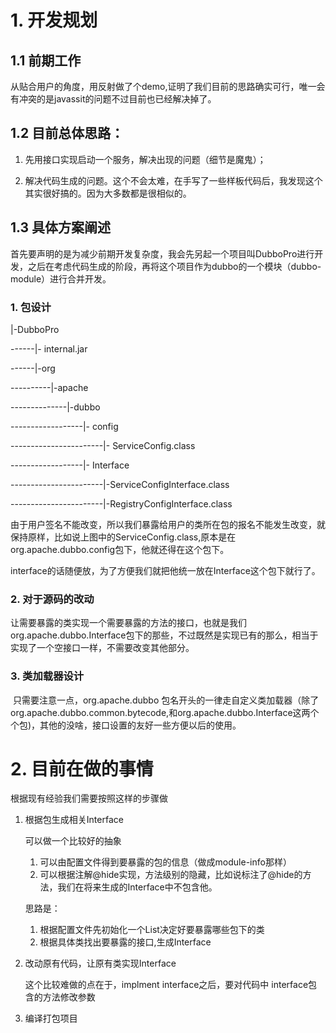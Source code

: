 # 1. 开发规划



## 1.1 前期工作

从贴合用户的角度，用反射做了个demo,证明了我们目前的思路确实可行，唯一会有冲突的是javassit的问题不过目前也已经解决掉了。

##  1.2 目前总体思路：

 1.    先用接口实现启动一个服务，解决出现的问题（细节是魔鬼）；

 2.    解决代码生成的问题。这个不会太难，在手写了一些样板代码后，我发现这个其实很好搞的。因为大多数都是很相似的。

       

## 1.3  具体方案阐述

首先要声明的是为减少前期开发复杂度，我会先另起一个项目叫DubboPro进行开发，之后在考虑代码生成的阶段，再将这个项目作为dubbo的一个模块（dubbo-module）进行合并开发。



### 1. 包设计

|-DubboPro

------|- internal.jar

------|-org

----------|-apache

--------------|-dubbo

------------------|- config

-----------------------|- ServiceConfig.class

------------------|- Interface

-----------------------|-ServiceConfigInterface.class

-----------------------|-RegistryConfigInterface.class

由于用户签名不能改变，所以我们暴露给用户的类所在包的报名不能发生改变，就保持原样，比如说上图中的ServiceConfig.class,原本是在org.apache.dubbo.config包下，他就还得在这个包下。

interface的话随便放，为了方便我们就把他统一放在Interface这个包下就行了。

### 2. 对于源码的改动

让需要暴露的类实现一个需要暴露的方法的接口，也就是我们org.apache.dubbo.Interface包下的那些，不过既然是实现已有的那么，相当于实现了一个空接口一样，不需要改变其他部分。

### 3. 类加载器设计

​	  只需要注意一点，org.apache.dubbo 包名开头的一律走自定义类加载器（除了org.apache.dubbo.common.bytecode,和org.apache.dubbo.Interface这两个个包)，其他的没啥，接口设置的友好一些方便以后的使用。

# 2. 目前在做的事情

根据现有经验我们需要按照这样的步骤做

1.   根据包生成相关Interface

     可以做一个比较好的抽象

     1.   可以由配置文件得到要暴露的包的信息（做成module-info那样）
     2.   可以根据注解@hide实现，方法级别的隐藏，比如说标注了@hide的方法，我们在将来生成的Interface中不包含他。

     思路是：

     1.   根据配置文件先初始化一个List<class>决定好要暴露哪些包下的类
     2.   根据具体类找出要暴露的接口,生成Interface

2.   改动原有代码，让原有类实现Interface

     这个比较难做的点在于，implment interface之后，要对代码中 interface包含的方法修改参数

3.   编译打包项目
